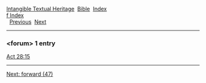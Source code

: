 [Intangible Textual Heritage](../../index)  [Bible](../index) 
[Index](index)   
[f Index](_f_)  
  [Previous](c04476)  [Next](c04478) 

------------------------------------------------------------------------

### &lt;forum&gt; 1 entry

[Act 28:15](../kjv/act028.htm#015)  

------------------------------------------------------------------------

[Next: forward (47)](c04478)
